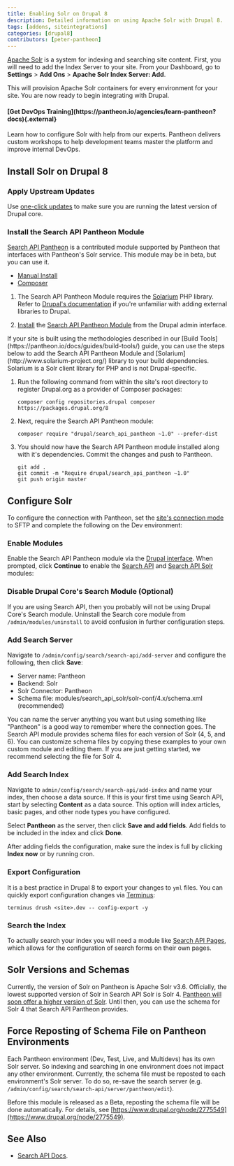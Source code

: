 ```yaml
---
title: Enabling Solr on Drupal 8
description: Detailed information on using Apache Solr with Drupal 8.
tags: [addons, siteintegrations]
categories: [drupal8]
contributors: [peter-pantheon]
---
```

[Apache Solr](/docs/solr) is a system for indexing and searching site content. First, you will need to add the Index Server to your site. From your Dashboard, go to **Settings** > **Add Ons** > **Apache Solr Index Server: Add**.

This will provision Apache Solr containers for every environment for your site. You are now ready to begin integrating with Drupal.

<div class="enablement">
  <h4 class="info" markdown="1">[Get DevOps Training](https://pantheon.io/agencies/learn-pantheon?docs){.external}</h4>
  <p>Learn how to configure Solr with help from our experts. Pantheon delivers custom workshops to help development teams master the platform and improve internal DevOps.</p>
</div>

## Install Solr on Drupal 8

### Apply Upstream Updates
Use [one-click updates](/docs/upstream-updates) to make sure you are running the latest version of Drupal core.

### Install the Search API Pantheon Module

[Search API Pantheon](https://www.drupal.org/project/search_api_pantheon) is a contributed module supported by Pantheon that interfaces with Pantheon's Solr service. This module may be in beta, but you can use it.

<!-- Nav tabs -->
<ul class="nav nav-tabs" role="tablist">
  <!-- Active tab -->
  <li id="tab-1-id" role="presentation" class="active"><a href="#tab-1-anchor" aria-controls="tab-1-anchor" role="tab" data-toggle="tab">Manual Install</a></li>

  <!-- 2nd Tab Nav -->
  <li id="tab-2-id" role="presentation"><a href="#tab-2-anchor" aria-controls="tab-2-anchor" role="tab" data-toggle="tab">Composer</a></li>

</ul>

<!-- Tab panes -->
<div class="tab-content">
  <!-- Active pane content -->
  <div role="tabpanel" class="tab-pane active" id="tab-1-anchor" markdown="1">

1.  The Search API Pantheon Module requires the [Solarium](http://www.solarium-project.org/) PHP library. Refer to [Drupal's documentation](https://www.drupal.org/docs/8/modules/libraries-api-8x/installing-an-external-library-that-is-required-by-a-contributed) if you're unfamiliar with adding external libraries to Drupal.

2.  [Install](/docs/cms-admin/#install-a-new-module) the [Search API Pantheon Module](https://www.drupal.org/project/search_api_pantheon) from the Drupal admin interface.

  </div>

  <!-- 2nd pane content -->
  <div role="tabpanel" class="tab-pane" id="tab-2-anchor" markdown="1">
If your site is built using the methodologies described in our [Build Tools](https://pantheon.io/docs/guides/build-tools/) guide, you can use the steps below to add the Search API Pantheon Module and [Solarium](http://www.solarium-project.org/) library to your build dependencies. Solarium is a Solr client library for PHP and is not Drupal-specific.

1.  Run the following command from within the site's root directory to register Drupal.org as a provider of Composer packages:

    ```
    composer config repositories.drupal composer https://packages.drupal.org/8
    ```

2.  Next, require the Search API Pantheon module:

    ```
    composer require "drupal/search_api_pantheon ~1.0" --prefer-dist
    ```

3.  You should now have the Search API Pantheon module installed along with it's dependencies. Commit the changes and push to Pantheon.

    ```
    git add .
    git commit -m "Require drupal/search_api_pantheon ~1.0"
    git push origin master
    ```

  </div>

</div>



## Configure Solr
To configure the connection with Pantheon, set the [site's connection mode](/docs/sftp/#sftp-mode) to SFTP and complete the following on the Dev environment:

### Enable Modules
Enable the Search API Pantheon module via the [Drupal interface](https://www.drupal.org/docs/8/extending-drupal-8/installing-contributed-modules-find-import-enable-configure-drupal-8#enable_your_mod). When prompted, click **Continue** to enable the [Search API](https://www.drupal.org/project/search_api) and [Search API Solr](https://www.drupal.org/project/search_api_solr) modules:


### Disable Drupal Core's Search Module (Optional)
If you are using Search API, then you probably will not be using Drupal Core's Search module. Uninstall the Search core module from `/admin/modules/uninstall` to avoid confusion in further configuration steps.

### Add Search Server
Navigate to  `/admin/config/search/search-api/add-server` and configure the following, then click **Save**:

* Server name: Pantheon
* Backend: Solr
* Solr Connector: Pantheon
* Schema file: modules/search_api_solr/solr-conf/4.x/schema.xml (recommended)


You can name the server anything you want but using something like "Pantheon" is a good way to remember where the connection goes. The Search API module provides schema files for each version of Solr (4, 5, and 6). You can customize schema files by copying these examples to your own custom module and editing them. If you are just getting started, we recommend selecting the file for Solr 4.

### Add Search Index
Navigate to `admin/config/search/search-api/add-index` and name your index, then choose a data source. If this is your first time using Search API, start by selecting **Content** as a data source. This option will index articles, basic pages, and other node types you have configured.

Select **Pantheon** as the server, then click **Save and add fields**. Add fields to be included in the index and click **Done**.

After adding fields the configuration, make sure the index is full by clicking **Index now** or by running cron.

### Export Configuration
It is a best practice in Drupal 8 to export your changes to `yml` files. You can quickly export configuration changes via [Terminus](/docs/terminus):

```
terminus drush <site>.dev -- config-export -y
```

### Search the Index
To actually search your index you will need a module like [Search API Pages](https://www.drupal.org/project/search_api_page), which allows for the configuration of search forms on their own pages.


## Solr Versions and Schemas
Currently, the version of Solr on Pantheon is Apache Solr v3.6. Officially, the lowest supported version of Solr in Search API Solr is Solr 4. [Pantheon will soon offer a higher version of Solr](https://www.drupal.org/node/2775595). Until then, you can use the schema for Solr 4 that Search API Pantheon provides.

## Force Reposting of Schema File on Pantheon Environments
Each Pantheon environment (Dev, Test, Live, and Multidevs) has its own Solr server. So indexing and searching in one environment does not impact any other environment. Currently, the schema file must be reposted to each environment's Solr server. To do so, re-save the search server (e.g. `/admin/config/search/search-api/server/pantheon/edit`).

Before this module is released as a Beta, reposting the schema file will be done automatically. For details, see [https://www.drupal.org/node/2775549](https://www.drupal.org/node/2775549).


## See Also

* [Search API Docs](https://www.drupal.org/node/1250878).
